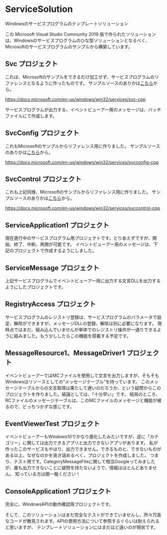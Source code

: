 # ServiceSolution

Windowsのサービスプログラムのテンプレートソリューション

この Microsoft Visual Studio Community 2019 版で作られたソリューションは、Windowsのサービスプログラムのひな型ソリューションとなるべく、Microsoftのサービスプログラムのサンプルから構築しています。

## Svc プロジェクト

これは、Microsoftのサンプルをできるだけ加工せず、サービスプログラムのリファレンスとなるように作ったものです。
サンプルソースのありかは[こちら](https://docs.microsoft.com/en-us/windows/win32/services/svc-cpp)から。

https://docs.microsoft.com/en-us/windows/win32/services/svc-cpp

サービスプログラムが出力する、イベントビューアー用のメッセージは、バッチファイルにて作成します。

## SvcConfig プロジェクト

これもMicrosoftのサンプルからリファレンス用に作りました。
サンプルソースのありかは[こちら](https://docs.microsoft.com/en-us/windows/win32/services/svcconfig-cpp)から。

https://docs.microsoft.com/en-us/windows/win32/services/svcconfig-cpp

## SvcControl プロジェクト

これも上記同様、Microsoftのサンプルからリファレンス用に作りました。
サンプルソースのありかは[こちら](https://docs.microsoft.com/en-us/windows/win32/services/svccontrol-cpp)から。

https://docs.microsoft.com/en-us/windows/win32/services/svccontrol-cpp

## ServiceApplication1 プロジェクト

現在進行中のサービスプログラム用プロジェクトです。とりあえずですが、開始、終了、中断、再開が可能です。
イベントビューアー用のメッセージは、下記のプロジェクトで作成するようにしました。

## ServiceMessage プロジェクト

上記サービスプログラムでイベントビューアー用に出力する文言DLLを出力するようにしたプロジェクトです。

## RegistryAccess プロジェクト

サービスプログラムのレジストリ登録は、サービスプログラムのパラメータで設定、解除ができますが、メッセージDLLの登録、解除は別に必要になります。
現時点ではまだ、組み込んでいませんが単体でのレジストリ操作が一通りできるように組みました。もう少ししたらこの機能を搭載する予定です。

## MessageResource1、MessageDriver1 プロジェクト

イベントビューアーではMCファイルを使用して文言を出力しますが、そもそもWindowsはリソースとしての”メッセージテーブル”を持っています。
このメッセージテーブルからの文言取得は果たして遅いのだろうか、という疑問からこのプロジェクトを作りました。結論としては、「十分早い」です。
結局のところ、RCファイルのメッセージテーブルは、このMCファイルのメッセージと機能が被るので、どっちつかずな感じです。

## EventViewerTest プロジェクト

イベントビューアーもWindows10でかなり進化したみたいですが、逆に「カテゴリー」に関しては出力できるアプリと出力できないアプリがあります。
私が作ったこのサービスもやはり、出力できません。できるものと、できないものがある以上、なぜなのかを突き詰めるべく、プロジェクトを作成しました。
つまり、テスト用です。CategoryMessageFileに関して相当Googleってみましたが、誰も出力できないことに疑問を持たないようで、情報はほとんどありません。
知っている方は御一報ください！

## ConsoleApplication1 プロジェクト

完全に、WindowsAPIの動作確認用プロジェクトです。

そして、このソリューションはまだ完全なテストができていませんし、所々冗長なコードが散見されます。APIの使用方法について参照するぐらいは耐えられると思いますが、
テンプレートソリューションにはまだほど遠いのが現状です。
